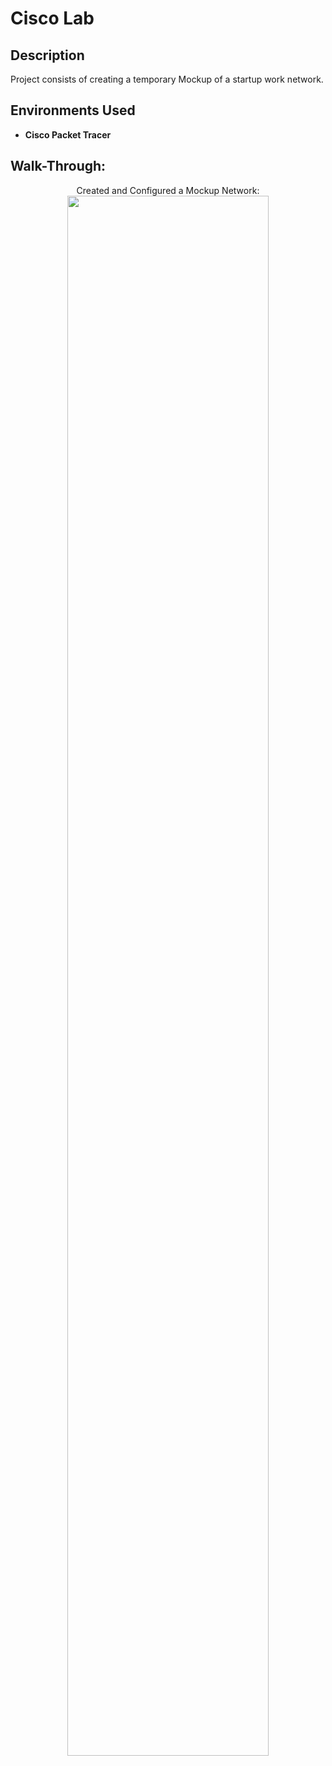 
<h1>Cisco Lab</h1>



<h2>Description</h2>
Project consists of creating a temporary Mockup of a startup work network.
<br />


<h2>Environments Used </h2>

- <b>Cisco Packet Tracer</b> 
  

<h2>Walk-Through:</h2>

<p align="center">
Created and Configured a Mockup Network: <br/>
<img src="https://i.imgur.com/wQYFTSD.png" height="80%" width="80%"/>
<br />
<br />
</p>
